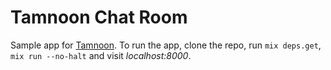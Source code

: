 # Tamnoon Chat Room

Sample app for [Tamnoon](https://hex.pm/packages/tamnoon). To run the app, clone the repo, run `mix deps.get`, `mix run --no-halt` and visit _localhost:8000_.